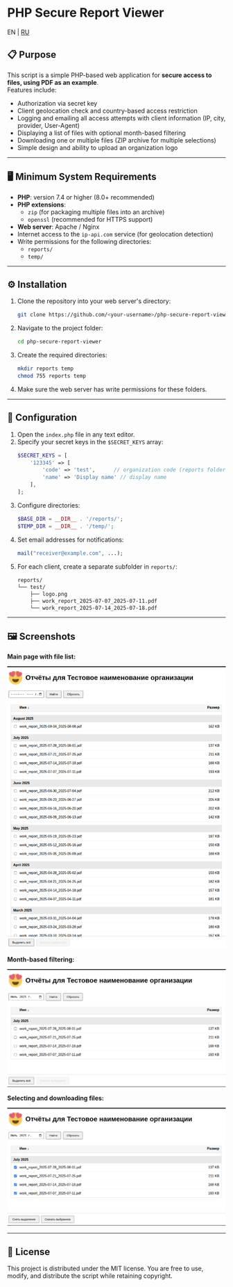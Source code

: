 # PHP Secure Report Viewer
EN | [RU](README_ru.md)

## 📋 Purpose

This script is a simple PHP-based web application for **secure access to files, using PDF as an example**.  
Features include:
- Authorization via secret key
- Client geolocation check and country-based access restriction
- Logging and emailing all access attempts with client information (IP, city, provider, User-Agent)
- Displaying a list of files with optional month-based filtering
- Downloading one or multiple files (ZIP archive for multiple selections)
- Simple design and ability to upload an organization logo

---

## 🖥 Minimum System Requirements

- **PHP**: version 7.4 or higher (8.0+ recommended)
- **PHP extensions**:
  - `zip` (for packaging multiple files into an archive)
  - `openssl` (recommended for HTTPS support)
- **Web server**: Apache / Nginx
- Internet access to the `ip-api.com` service (for geolocation detection)
- Write permissions for the following directories:
  - `reports/`
  - `temp/`

---

## ⚙ Installation

1. Clone the repository into your web server's directory:
   ```bash
   git clone https://github.com/<your-username>/php-secure-report-viewer.git
   ```
2. Navigate to the project folder:
   ```bash
   cd php-secure-report-viewer
   ```
3. Create the required directories:
   ```bash
   mkdir reports temp
   chmod 755 reports temp
   ```
4. Make sure the web server has write permissions for these folders.

---

## 🔧 Configuration

1. Open the `index.php` file in any text editor.
2. Specify your secret keys in the `$SECRET_KEYS` array:
   ```php
   $SECRET_KEYS = [
       '123345' => [
           'code' => 'test',      // organization code (reports folder)
           'name' => 'Display name' // display name
       ],
   ];
   ```
3. Configure directories:
   ```php
   $BASE_DIR = __DIR__ . '/reports/';
   $TEMP_DIR = __DIR__ . '/temp/';
   ```
4. Set email addresses for notifications:
   ```php
   mail("receiver@example.com", ...);
   ```
5. For each client, create a separate subfolder in `reports/`:
   ```
   reports/
   └── test/
       ├── logo.png
       ├── work_report_2025-07-07_2025-07-11.pdf
       └── work_report_2025-07-14_2025-07-18.pdf
   ```

---

## 🖼 Screenshots

**Main page with file list:**

![File list](screenshots/list.png)

**Month-based filtering:**

![Filter](screenshots/filter.png)

**Selecting and downloading files:**

![Download](screenshots/download.png)

---

## 📜 License
This project is distributed under the MIT license. You are free to use, modify, and distribute the script while retaining copyright.

